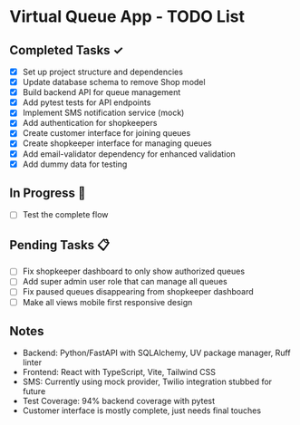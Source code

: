 # Virtual Queue App - TODO List

## Completed Tasks ✓
- [x] Set up project structure and dependencies
- [x] Update database schema to remove Shop model
- [x] Build backend API for queue management
- [x] Add pytest tests for API endpoints
- [x] Implement SMS notification service (mock)
- [x] Add authentication for shopkeepers
- [x] Create customer interface for joining queues
- [x] Create shopkeeper interface for managing queues
- [x] Add email-validator dependency for enhanced validation
- [x] Add dummy data for testing

## In Progress 🚧
- [ ] Test the complete flow

## Pending Tasks 📋
- [ ] Fix shopkeeper dashboard to only show authorized queues
- [ ] Add super admin user role that can manage all queues
- [ ] Fix paused queues disappearing from shopkeeper dashboard
- [ ] Make all views mobile first responsive design

## Notes
- Backend: Python/FastAPI with SQLAlchemy, UV package manager, Ruff linter
- Frontend: React with TypeScript, Vite, Tailwind CSS
- SMS: Currently using mock provider, Twilio integration stubbed for future
- Test Coverage: 94% backend coverage with pytest
- Customer interface is mostly complete, just needs final touches